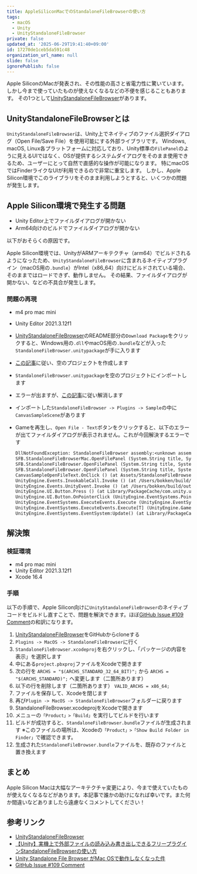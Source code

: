 ```yaml
---
title: AppleSiliconMacでのStandaloneFileBrowserの使い方
tags:
  - macOS
  - Unity
  - UnityStandaloneFileBrowser
private: false
updated_at: '2025-06-29T19:41:40+09:00'
id: 17270de1ceb5da591c48
organization_url_name: null
slide: false
ignorePublish: false
---
```

Apple SiliconのMacが発表され、その性能の高さと省電力性に驚いています。
しかし今まで使っていたものが使えなくなるなどの不便を感じることもあります。
その1つとして[UnityStandaloneFileBrowser][UnityStandaloneFileBrowser]があります。

## UnityStandaloneFileBrowserとは

`UnityStandaloneFileBrowser`は、Unity上でネイティブのファイル選択ダイアログ（Open File/Save File）を使用可能にする外部ライブラリです。
Windows, macOS, Linux各プラットフォームに対応しており、Unity標準の`FilePanel`のように見えるUIではなく、OSが提供するシステムダイアログをそのまま使用できるため、ユーザーにとって自然で直感的な操作が可能になります。
特にmacOSではFinderライクなUIが利用できるので非常に重宝します。
しかし、Apple Silicon環境でこのライブラリをそのまま利用しようとすると、いくつかの問題が発生します。

## Apple Silicon環境で発生する問題

- Unity Editor上でファイルダイアログが開かない
- Arm64向けのビルドでファイルダイアログが開かない

以下がおそらくの原因です。

Apple Silicon環境では、UnityがARMアーキテクチャ（arm64）でビルドされるようになったため、`UnityStandaloneFileBrowser`に含まれるネイティブプラグイン（macOS用の`.bundle`）がIntel（x86_64）向けにビルドされている場合、そのままではロードできず、動作しません。
その結果、ファイルダイアログが開かない、などの不具合が発生します。

### 問題の再現

- m4 pro mac mini
- Unity Editor 2021.3.12f1

- [UnityStandaloneFileBrowser][UnityStandaloneFileBrowser]のREADME部分の`Download Package`をクリックすると、Windows用の`.dll`やmacOS用の`.bundle`などが入った`StandaloneFileBrowser.unitypackage`が手に入ります
- [この記事][Unityで本当の空のプロジェクトを作る方法]に従い、空のプロジェクトを作成します
- `StandaloneFileBrowser.unitypackage`を空のプロジェクトにインポートします
- エラーが出ますが、[この記事][【Unity】実機上で外部ファイルの読み込み書き出しできるフリープラグインStandaloneFileBrowserの使い方]に従い解消します
- インポートした`StandaloneFileBrowser -> Plugins -> Sample`の中に`CanvasSampleScene`があります
- Gameを再生し、`Open File - Text`ボタンをクリックすると、以下のエラーが出てファイルダイアログが表示されません。これが今回解決するエラーです

  ```txt
  DllNotFoundException: StandaloneFileBrowser assembly:<unknown assembly> type:<unknown type> member:(null)
  SFB.StandaloneFileBrowserMac.OpenFilePanel (System.String title, System.String directory, SFB.ExtensionFilter[] extensions, System.Boolean multiselect) (at Assets/StandaloneFileBrowser/StandaloneFileBrowserMac.cs:44)
  SFB.StandaloneFileBrowser.OpenFilePanel (System.String title, System.String directory, SFB.ExtensionFilter[] extensions, System.Boolean multiselect) (at Assets/StandaloneFileBrowser/StandaloneFileBrowser.cs:51)
  SFB.StandaloneFileBrowser.OpenFilePanel (System.String title, System.String directory, System.String extension, System.Boolean multiselect) (at Assets/StandaloneFileBrowser/StandaloneFileBrowser.cs:39)
  CanvasSampleOpenFileText.OnClick () (at Assets/StandaloneFileBrowser/Sample/CanvasSampleOpenFileText.cs:41)
  UnityEngine.Events.InvokableCall.Invoke () (at /Users/bokken/build/output/unity/unity/Runtime/Export/UnityEvent/UnityEvent.cs:178)
  UnityEngine.Events.UnityEvent.Invoke () (at /Users/bokken/build/output/unity/unity/Runtime/Export/UnityEvent/UnityEvent/UnityEvent_0.cs:58)
  UnityEngine.UI.Button.Press () (at Library/PackageCache/com.unity.ugui@1.0.0/Runtime/UI/Core/Button.cs:70)
  UnityEngine.UI.Button.OnPointerClick (UnityEngine.EventSystems.PointerEventData eventData) (at Library/PackageCache/com.unity.ugui@1.0.0/Runtime/UI/Core/Button.cs:114)
  UnityEngine.EventSystems.ExecuteEvents.Execute (UnityEngine.EventSystems.IPointerClickHandler handler, UnityEngine.EventSystems.BaseEventData eventData) (at Library/PackageCache/com.unity.ugui@1.0.0/Runtime/EventSystem/ExecuteEvents.cs:57)
  UnityEngine.EventSystems.ExecuteEvents.Execute[T] (UnityEngine.GameObject target, UnityEngine.EventSystems.BaseEventData eventData, UnityEngine.EventSystems.ExecuteEvents+EventFunction`1[T1] functor) (at Library/PackageCache/com.unity.ugui@1.0.0/Runtime/EventSystem/ExecuteEvents.cs:272)
  UnityEngine.EventSystems.EventSystem:Update() (at Library/PackageCache/com.unity.ugui@1.0.0/Runtime/EventSystem/EventSystem.cs:501)
  ```

## 解決策

### 検証環境

- m4 pro mac mini
- Unity Editor 2021.3.12f1
- Xcode 16.4

### 手順

以下の手順で、Apple Silicon向けに`UnityStandaloneFileBrowser`のネイティブコードをビルドし直すことで、問題を解決できます。ほぼ[GitHub Issue #109 Comment][GitHub Issue #109 Comment]の和訳になります。

1. [UnityStandaloneFileBrowser][UnityStandaloneFileBrowser]をGitHubからcloneする
1. `Plugins -> MacOS -> StandaloneFileBrowser`に行く
1. `StandaloneFileBrowser.xcodeproj`を右クリックし、「パッケージの内容を表示」を選択します
1. 中にある`project.pbxproj`ファイルをXcodeで開きます
1. 次の行を
 `ARCHS = "$(ARCHS_STANDARD_32_64_BIT)";`
 から
 `ARCHS = "$(ARCHS_STANDARD)";`
 へ変更します（二箇所あります）
1. 以下の行を削除します（二箇所あります）
 `VALID_ARCHS = x86_64;`
1. ファイルを保存して、Xcodeを閉じます
1. 再び`Plugin -> MacOS -> StandaloneFileBrowser`フォルダーに戻ります
1. StandaloneFileBrowser.xcodeprojをXcodeで開きます
1. メニューの`「Product」>「Build」`を実行してビルドを行います
1. ビルドが成功すると、`StandaloneFileBrowser.bundle`ファイルが生成されます
 ※このファイルの場所は、Xcodeの`「Product」>「Show Build Folder in Finder」`で確認できます。
1. 生成された`StandaloneFileBrowser.bundle`ファイルを、既存のファイルと置き換えます

## まとめ

Apple Silicon Macは大幅なアーキテクチャ変更により、今まで使えていたものが使えなくなるなどがあります。本記事で誰かの助けになれば幸いです。また何か間違いなどありましたら遠慮なくコメントしてください！

## 参考リンク

- [UnityStandaloneFileBrowser][UnityStandaloneFileBrowser]
- [【Unity】実機上で外部ファイルの読み込み書き出しできるフリープラグインStandaloneFileBrowserの使い方]
- [Unity Standalone File Browser がMac OSで動作しなくなった件][Unity Standalone File Browser がMac OSで動作しなくなった件]
- [GitHub Issue #109 Comment][GitHub Issue #109 Comment]

[【Unity】実機上で外部ファイルの読み込み書き出しできるフリープラグインStandaloneFileBrowserの使い方]:https://namiton.hatenablog.jp/entry/2022/04/20/132255
[Unityで本当の空のプロジェクトを作る方法]:https://qiita.com/EBIMONACA32/items/13231eb63bf97b51da8c
[Unity Standalone File Browser がMac OSで動作しなくなった件]:https://qiita.com/YoshitakaAtarashi/items/198f40a96de1aa6721c8
[UnityStandaloneFileBrowser]:https://github.com/gkngkc/UnityStandaloneFileBrowser
[GitHub Issue #109 Comment]:https://github.com/gkngkc/UnityStandaloneFileBrowser/issues/109#issuecomment-1485095805
